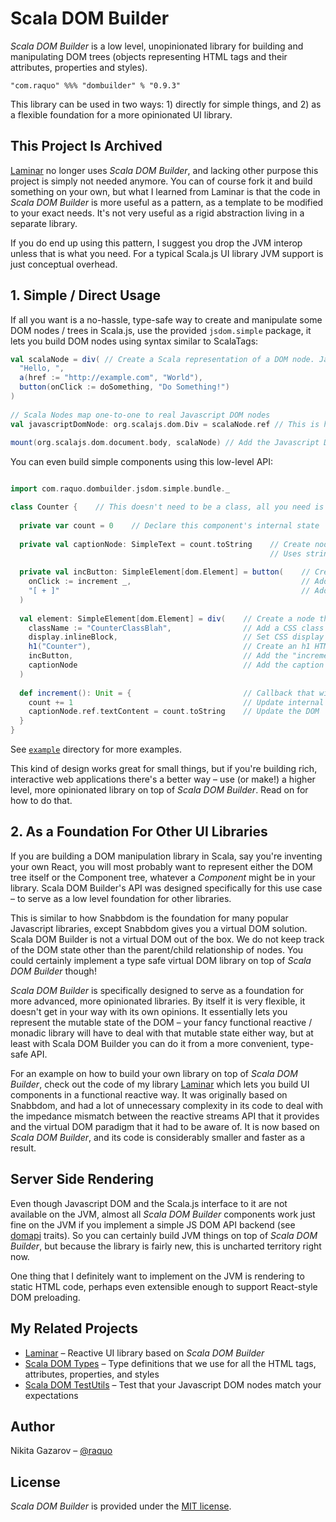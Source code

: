 # Scala DOM Builder

_Scala DOM Builder_ is a low level, unopinionated library for building and manipulating DOM trees (objects representing HTML tags and their attributes, properties and styles).

    "com.raquo" %%% "dombuilder" % "0.9.3"

This library can be used in two ways: 1) directly for simple things, and 2) as a flexible foundation for a more opinionated UI library.


## This Project Is Archived

[Laminar](https://github.com/raquo/Laminar) no longer uses _Scala DOM Builder_, and lacking other purpose this project is simply not needed anymore. You can of course fork it and build something on your own, but what I learned from Laminar is that the code in _Scala DOM Builder_ is more useful as a pattern, as a template to be modified to your exact needs. It's not very useful as a rigid abstraction living in a separate library.

If you do end up using this pattern, I suggest you drop the JVM interop unless that is what you need. For a typical Scala.js UI library JVM support is just conceptual overhead.


## 1. Simple / Direct Usage

If all you want is a no-hassle, type-safe way to create and manipulate some DOM nodes / trees in Scala.js, use the provided `jsdom.simple` package, it lets you build DOM nodes using syntax similar to ScalaTags:

```scala
val scalaNode = div( // Create a Scala representation of a DOM node. Javascript DOM node gets created automatically at the same time in this example
  "Hello, ",
  a(href := "http://example.com", "World"),
  button(onClick := doSomething, "Do Something!")
)
 
// Scala Nodes map one-to-one to real Javascript DOM nodes 
val javascriptDomNode: org.scalajs.dom.Div = scalaNode.ref // This is how you get a reference to the real Javascript DOM node if you need it
  
mount(org.scalajs.dom.document.body, scalaNode) // Add the Javascript DOM Node to the rendered page
```

You can even build simple components using this low-level API:

```scala

import com.raquo.dombuilder.jsdom.simple.bundle._

class Counter {    // This doesn't need to be a class, all you need is to build a `SimpleElement` somehow
 
  private var count = 0    // Declare this component's internal state
 
  private val captionNode: SimpleText = count.toString    // Create node to represent the caption that shows the current count
                                                          // Uses string-to-textnode implicit conversion that you need to import
 
  private val incButton: SimpleElement[dom.Element] = button(    // Create a node to represent the "increment" button
    onClick := increment _,                                      // Add event listener to the button node
    "[ + ]"                                                      // Add a child node (which happens to be a text node) to the button node
  )
 
  val element: SimpleElement[dom.Element] = div(    // Create a node that will be either mounted as a root node or added as a child to another node.
    className := "CounterClassBlah",                // Add a CSS class name to this node (not used here, just an example)
    display.inlineBlock,                            // Set CSS display property to "inline-block" (just because)
    h1("Counter"),                                  // Create an h1 HTML node and add it as a child
    incButton,                                      // Add the "increment" button as a child node
    captionNode                                     // Add the caption as a child node
  )
 
  def increment(): Unit = {                         // Callback that will fire on every button click
    count += 1                                      // Update internal component state
    captionNode.ref.textContent = count.toString    // Update the DOM
  }
}
```

See [`example`](https://github.com/raquo/scala-dom-builder/tree/master/js/src/main/scala/com/raquo/dombuilder/jsdom/simple/example) directory for more examples.

This kind of design works great for small things, but if you're building rich, interactive web applications there's a better way – use (or make!) a higher level, more opinionated library on top of _Scala DOM Builder_. Read on for how to do that.

## 2. As a Foundation For Other UI Libraries

If you are building a DOM manipulation library in Scala, say you're inventing your own React, you will most probably want to represent either the DOM tree itself or the Component tree, whatever a _Component_ might be in your library. Scala DOM Builder's API was designed specifically for this use case – to serve as a low level foundation for other libraries.

This is similar to how Snabbdom is the foundation for many popular Javascript libraries, except Snabbdom gives you a virtual DOM solution. Scala DOM Builder is not a virtual DOM out of the box. We do not keep track of the DOM state other than the parent/child relationship of nodes. You could certainly implement a type safe virtual DOM library on top of _Scala DOM Builder_ though!

_Scala DOM Builder_ is specifically designed to serve as a foundation for more advanced, more opinionated libraries. By itself it is very flexible, it doesn't get in your way with its own opinions. It essentially lets you represent the mutable state of the DOM – your fancy functional reactive / monadic library will have to deal with that mutable state either way, but at least with Scala DOM Builder you can do it from a more convenient, type-safe API.

For an example on how to build your own library on top of _Scala DOM Builder_, check out the code of my library [Laminar](https://github.com/raquo/Laminar) which lets you build UI components in a functional reactive way. It was originally based on Snabbdom, and had a lot of unnecessary complexity in its code to deal with the impedance mismatch between the reactive streams API that it provides and the virtual DOM paradigm that it had to be aware of. It is now based on _Scala DOM Builder_, and its code is considerably smaller and faster as a result.

## Server Side Rendering

Even though Javascript DOM and the Scala.js interface to it are not available on the JVM, almost all _Scala DOM Builder_ components work just fine on the JVM if you implement a simple JS DOM API backend (see [domapi](https://github.com/raquo/scala-dom-builder/tree/master/shared/src/main/scala/com/raquo/dombuilder/generic/domapi) traits). So you can certainly build JVM things on top of _Scala DOM Builder_, but because the library is fairly new, this is uncharted territory right now.

One thing that I definitely want to implement on the JVM is rendering to static HTML code, perhaps even extensible enough to support React-style DOM preloading.

## My Related Projects

- [Laminar](https://github.com/raquo/Laminar) – Reactive UI library based on _Scala DOM Builder_
- [Scala DOM Types](https://github.com/raquo/scala-dom-types) – Type definitions that we use for all the HTML tags, attributes, properties, and styles
- [Scala DOM TestUtils](https://github.com/raquo/scala-dom-testutils) – Test that your Javascript DOM nodes match your expectations

## Author

Nikita Gazarov – [@raquo](https://twitter.com/raquo)

## License

_Scala DOM Builder_ is provided under the [MIT license](https://github.com/raquo/scala-dom-builder/blob/master/LICENSE.md).
